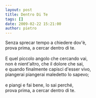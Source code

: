 ```yaml
---
layout: post
title: Dentro Di Te
tags: []
date: 2009-02-22 15:21:00
author: pietro
---
```

Senza sprecar tempo a chiedere dov'è,<br/>prova prima, a cercar dentro di te.<br/><br/>E quel piccolo angolo che cercando vai,<br/>non è nient'altro, che il dolore che sai,<br/>e quando finalmente capisci d'esser vivo,<br/>piangerai piangerai maledetto lo sapevo;<br/><br/>e piangi e fai bene, lo sai perché,<br/>prova prima, a cercar dentro di te.
